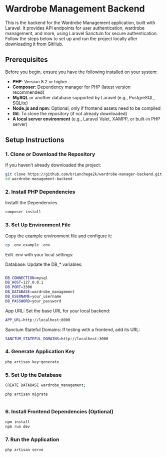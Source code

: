 # Wardrobe Management Backend

This is the backend for the Wardrobe Management application, built with Laravel. It provides API endpoints for user authentication, wardrobe management, and more, using Laravel Sanctum for secure authentication. Follow the steps below to set up and run the project locally after downloading it from GitHub.

## Prerequisites

Before you begin, ensure you have the following installed on your system:

- **PHP**: Version 8.2 or higher  
- **Composer**: Dependency manager for PHP (latest version recommended)  
- **MySQL** or another database supported by Laravel (e.g., PostgreSQL, SQLite)  
- **Node.js and npm**: Optional, only if frontend assets need to be compiled  
- **Git**: To clone the repository (if not already downloaded)  
- **A local server environment** (e.g., Laravel Valet, XAMPP, or built-in PHP server)  

## Setup Instructions

### 1. Clone or Download the Repository

If you haven’t already downloaded the project:

```bash
git clone https://github.com/brianchege2k/wardrobe-manager-backend.git
cd wardrobe-management-backend
```
### 2. Install PHP Dependencies
Installl the Dependencies
```bash
composer install
```
### 3. Set Up Environment File
Copy the example environment file and configure it:

```bash
cp .env.example .env

```
Edit .env with your local settings:


Database: Update the DB_* variables:
```bash

DB_CONNECTION=mysql
DB_HOST=127.0.0.1
DB_PORT=3306
DB_DATABASE=wardrobe_management
DB_USERNAME=your_username
DB_PASSWORD=your_password
```

App URL: Set the base URL for your local backend:
```bash
APP_URL=http://localhost:8000
```

Sanctum Stateful Domains: If testing with a frontend, add its URL:

```bash
SANCTUM_STATEFUL_DOMAINS=http://localhost:3000

```
### 4. Generate Application Key
```bash
php artisan key:generate
```

### 5. Set Up the Database
```bash
CREATE DATABASE wardrobe_management;

php artisan migrate



```

### 6. Install Frontend Dependencies (Optional)
```bash
npm install
npm run dev

```

### 7. Run the Application
```bash
php artisan serve

